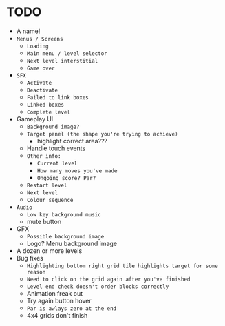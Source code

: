
# TODO

- A name!
- `Menus / Screens`
	- `Loading`
	- `Main menu / level selector`
	- `Next level interstitial`
	- `Game over`
- `SFX`
	- `Activate`
	- `Deactivate`
	- `Failed to link boxes`
	- `Linked boxes`
	- `Complete level`
- Gameplay UI
	- `Background image?`
	- `Target panel (the shape you're trying to achieve)`
		- highlight correct area???
	- Handle touch events
	- `Other info:`
		- `Current level`
		- `How many moves you've made`
		- `Ongoing score? Par?`
	- `Restart level`
	- `Next level`
	- `Colour sequence`
- `Audio`
	- `Low key background music`
	- mute button
- GFX
	- `Possible background image`
	- Logo? Menu background image
- A dozen or more levels
- Bug fixes
	- `Highlighting bottom right grid tile highlights target for some reason`
	- `Need to click on the grid again after you've finished`
	- `Level end check doesn't order blocks correctly`
	- Animation freak out
	- Try again button hover
	- `Par is awlays zero at the end`
	- 4x4 grids don't finish